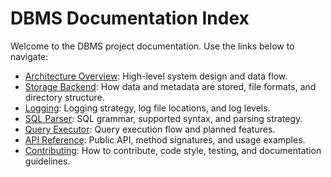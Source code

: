 # DBMS Documentation Index

Welcome to the DBMS project documentation. Use the links below to navigate:

- [Architecture Overview](./architecture.md): High-level system design and data flow.
- [Storage Backend](./storage.md): How data and metadata are stored, file formats, and directory structure.
- [Logging](./logging.md): Logging strategy, log file locations, and log levels.
- [SQL Parser](./parser.md): SQL grammar, supported syntax, and parsing strategy.
- [Query Executor](./executor.md): Query execution flow and planned features.
- [API Reference](./api.md): Public API, method signatures, and usage examples.
- [Contributing](./contributing.md): How to contribute, code style, testing, and documentation guidelines.
